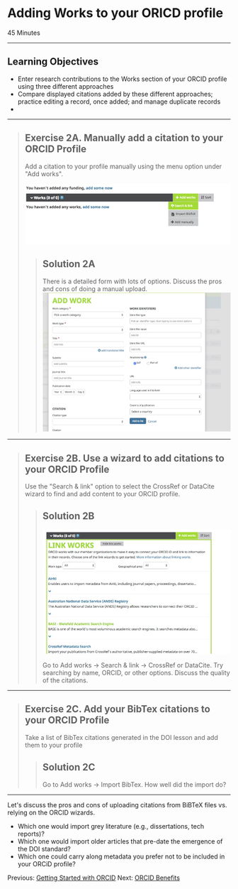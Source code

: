 #  Adding Works to your ORICD profile

45 Minutes

---

## Learning Objectives

* Enter research contributions to the Works section of your ORCID profile using three different approaches
* Compare displayed citations added by these different approaches; practice editing a record, once added; and manage duplicate records
*





---

> ## Exercise 2A. Manually add a citation to your ORCID Profile
>
> Add a citation to your profile manually using the menu option under "Add
> works".
>
> ![Blank Works section of newly-created account](img/manualAddWorks.jpg)
>
> > ## Solution 2A
> >
> > There is a detailed form with lots of options.  Discuss the pros and cons of doing a
> > manual upload.
> > ![Detail screen for manual add feature.](img/manualAddDetail.jpg)

---

> ## Exercise 2B. Use a wizard to add citations to your ORCID Profile
> Use the "Search & link" option to select the CrossRef or DataCite wizard 
> to find and add content to your ORCID profile.
> 
> > ## Solution 2B
> > ![Blank Works section of newly-created account](img/AddWorks.jpg)
> >
> > Go to Add works -> Search & link -> CrossRef or DataCite.  Try searching by
> > name, ORCID, or other options. Discuss the quality of the citations.

---

> ## Exercise 2C. Add your BibTex citations to your ORCID Profile
> Take a list of BibTex citations generated in the DOI lesson and add them to
> your profile
> 
> > ## Solution 2C
> > Go to Add works -> Import BibTex.  How well did the import do?

---

Let's discuss the pros and cons of uploading citations from BiBTeX files vs.
relying on the ORCID wizards.

+ Which one would import grey literature (e.g., dissertations, tech reports)?
+ Which one would import older articles that pre-date the emergence of the DOI
standard?
+ Which one could carry along metadata you prefer not to be included in your
ORCiD profile?

Previous: [Getting Started with ORCID](00-orcid-profile.html)
Next: [ORCID Benefits](02-orcid-benefits.html)
